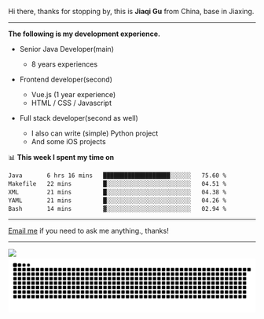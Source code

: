 Hi there, thanks for stopping by, this is **Jiaqi Gu** from China, base in Jiaxing.

---

**The following is my development experience.**

- Senior Java Developer(main)
  - 8 years experiences

- Frontend developer(second)
  - Vue.js (1 year experience)
  - HTML / CSS / Javascript
  
- Full stack developer(second as well)
  - I also can write (simple) Python project
  - And some iOS projects

📊 **This week I spent my time on**
<!--START_SECTION:waka-->

```txt
Java       6 hrs 16 mins   ███████████████████░░░░░░   75.60 %
Makefile   22 mins         █░░░░░░░░░░░░░░░░░░░░░░░░   04.51 %
XML        21 mins         █░░░░░░░░░░░░░░░░░░░░░░░░   04.38 %
YAML       21 mins         █░░░░░░░░░░░░░░░░░░░░░░░░   04.26 %
Bash       14 mins         ▓░░░░░░░░░░░░░░░░░░░░░░░░   02.94 %
```

<!--END_SECTION:waka-->

---

[Email me](mailto:htk2klwgr@mozmail.com?subject=Hiring_from_GitHub) if you need to ask me anything., thanks!

---

![]( https://visitor-badge.glitch.me/badge?page_id=githubgujiaqi)
![]( https://github.com/droid-Q/droid-Q/raw/output/github-contribution-grid-snake.svg#gh-dark-mode-only)
